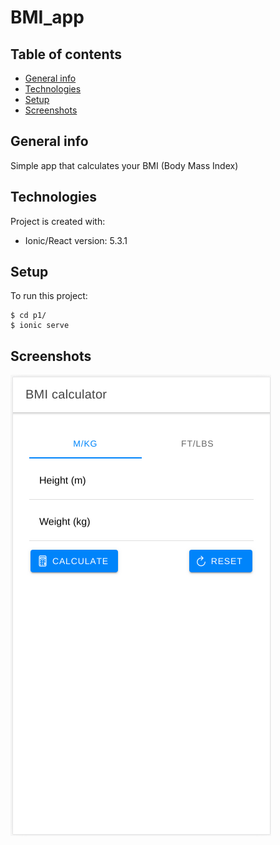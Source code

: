 # BMI_app
## Table of contents
* [General info](#general-info)
* [Technologies](#technologies)
* [Setup](#setup)
* [Screenshots](#screenshots)

## General info
Simple app that calculates your BMI (Body Mass Index)
	
## Technologies
Project is created with:
* Ionic/React version: 5.3.1

	
## Setup
To run this project:

```
$ cd p1/
$ ionic serve
```
## Screenshots

![pic](./images/app.png)
